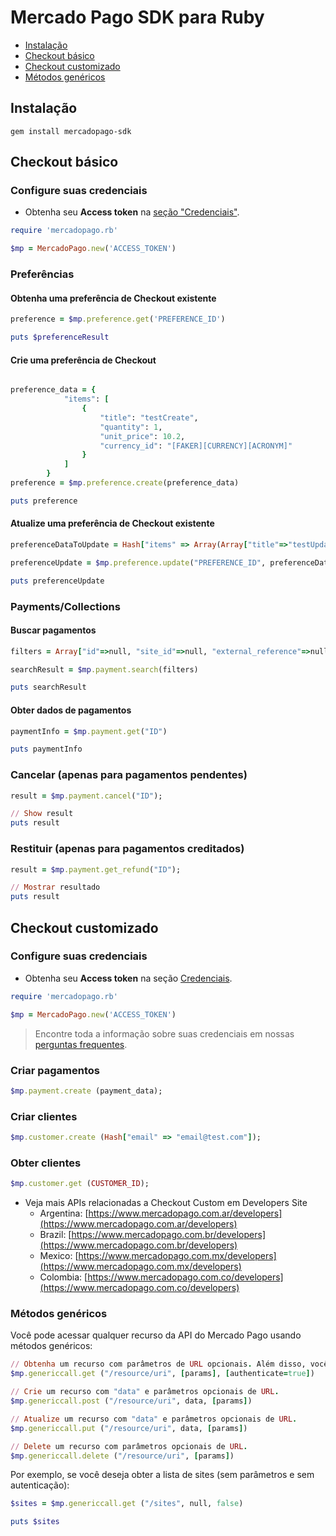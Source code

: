 # Mercado Pago SDK para Ruby

* [Instalação](#install)
* [Checkout básico](#basic-checkout)
* [Checkout customizado](#checkout-customizado)
* [Métodos genéricos](#generic-methods)

<a name="install"></a>
## Instalação

```gem install mercadopago-sdk```

<a name="basic-checkout"></a>
## Checkout básico

### Configure suas credenciais

* Obtenha seu **Access token** na [seção "Credenciais"]([FAKER][CREDENTIALS][URL]).

```ruby
require 'mercadopago.rb'

$mp = MercadoPago.new('ACCESS_TOKEN')
```

### Preferências

#### Obtenha uma preferência de Checkout existente

```ruby
preference = $mp.preference.get('PREFERENCE_ID')

puts $preferenceResult
```

#### Crie uma preferência de Checkout

```ruby

preference_data = {
            "items": [
                {
                    "title": "testCreate",
                    "quantity": 1,
                    "unit_price": 10.2,
                    "currency_id": "[FAKER][CURRENCY][ACRONYM]"
                }
            ]
        }
preference = $mp.preference.create(preference_data)

puts preference
```

#### Atualize uma preferência de Checkout existente

```ruby
preferenceDataToUpdate = Hash["items" => Array(Array["title"=>"testUpdated", "quantity"=>1, "unit_price"=>2])]

preferenceUpdate = $mp.preference.update("PREFERENCE_ID", preferenceDataToUpdate)

puts preferenceUpdate
```

### Payments/Collections

#### Buscar pagamentos

```ruby    
filters = Array["id"=>null, "site_id"=>null, "external_reference"=>null]

searchResult = $mp.payment.search(filters)

puts searchResult
```

#### Obter dados de pagamentos

```ruby
paymentInfo = $mp.payment.get("ID")

puts paymentInfo
```

### Cancelar (apenas para pagamentos pendentes)

```ruby
result = $mp.payment.cancel("ID");

// Show result
puts result
```

### Restituir (apenas para pagamentos creditados)

```ruby
result = $mp.payment.get_refund("ID");

// Mostrar resultado
puts result
```

<a name="custom-checkout"></a>
## Checkout customizado

### Configure suas credenciais

* Obtenha seu **Access token** na seção [Credenciais]([FAKER][CREDENTIALS][URL]).

```ruby
require 'mercadopago.rb'

$mp = MercadoPago.new('ACCESS_TOKEN')
```

> Encontre toda a informação sobre suas credenciais em nossas [perguntas frequentes](https://www.mercadopago.com.br/developers/pt/guides/faqs/credentials/).

### Criar pagamentos

```ruby
$mp.payment.create (payment_data);
```

### Criar clientes

```ruby
$mp.customer.create (Hash["email" => "email@test.com"]);
```

### Obter clientes

```ruby
$mp.customer.get (CUSTOMER_ID);
```

* Veja mais APIs relacionadas a Checkout Custom em Developers Site
    * Argentina: [https://www.mercadopago.com.ar/developers](https://www.mercadopago.com.ar/developers)
    * Brazil: [https://www.mercadopago.com.br/developers](https://www.mercadopago.com.br/developers)
    * Mexico: [https://www.mercadopago.com.mx/developers](https://www.mercadopago.com.mx/developers)
    * Colombia: [https://www.mercadopago.com.co/developers](https://www.mercadopago.com.co/developers)

<a name="generic-methods"></a>

### Métodos genéricos

Você pode acessar qualquer recurso da API do Mercado Pago usando métodos genéricos:

```ruby
// Obtenha um recurso com parâmetros de URL opcionais. Além disso, você pode desativar a autenticação de APIs públicas
$mp.genericcall.get ("/resource/uri", [params], [authenticate=true])

// Crie um recurso com "data" e parâmetros opcionais de URL.
$mp.genericcall.post ("/resource/uri", data, [params])

// Atualize um recurso com "data" e parâmetros opcionais de URL.
$mp.genericcall.put ("/resource/uri", data, [params])

// Delete um recurso com parâmetros opcionais de URL.
$mp.genericcall.delete ("/resource/uri", [params])
```

 Por exemplo, se você deseja obter a lista de sites (sem parâmetros e sem autenticação):

```ruby
$sites = $mp.genericcall.get ("/sites", null, false)

puts $sites
```
